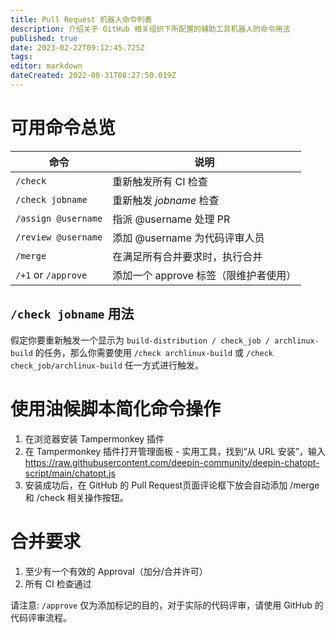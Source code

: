 ```yaml
---
title: Pull Request 机器人命令列表
description: 介绍关于 GitHub 相关组织下所配置的辅助工具机器人的命令用法
published: true
date: 2023-02-22T09:12:45.725Z
tags: 
editor: markdown
dateCreated: 2022-08-31T08:27:50.019Z
---
```


# 可用命令总览

命令                  | 说明
---------------------|---------------------------
`/check`             | 重新触发所有 CI 检查
`/check jobname`     | 重新触发 *jobname* 检查
`/assign @username`  | 指派 @username 处理 PR
`/review @username`  | 添加 @username 为代码评审人员
`/merge`             | 在满足所有合并要求时，执行合并
`/+1` or `/approve`  | 添加一个 approve 标签（限维护者使用）


## `/check jobname` 用法

假定你要重新触发一个显示为 `build-distribution / check_job / archlinux-build` 的任务，那么你需要使用 `/check archlinux-build` 或 `/check check_job/archlinux-build` 任一方式进行触发。

# 使用油候脚本简化命令操作

1. 在浏览器安装 Tampermonkey 插件
2. 在 Tampermonkey 插件打开管理面板 - 实用工具，找到“从 URL 安装”，输入 https://raw.githubusercontent.com/deepin-community/deepin-chatopt-script/main/chatopt.js 
3. 安装成功后，在 GitHub 的 Pull Request页面评论框下放会自动添加 /merge 和 /check 相关操作按钮。

# 合并要求

1. 至少有一个有效的 Approval（加分/合并许可）
2. 所有 CI 检查通过

请注意: `/approve` 仅为添加标记的目的，对于实际的代码评审，请使用 GitHub 的代码评审流程。

